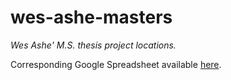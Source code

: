 wes-ashe-masters
================

_Wes Ashe' M.S. thesis project locations._

Corresponding Google Spreadsheet available [here](https://docs.google.com/a/jacquestardie.org/spreadsheet/ccc?key=0Arzn3dUYwd2tdHlUdGU2N2dMVU1CU2pmZUhiTHRELUE&usp=sharing).

